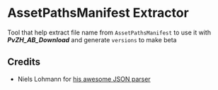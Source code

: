 # AssetPathsManifest Extractor
Tool that help extract file name from `AssetPathsManifest` to use it with ***PvZH_AB_Download*** and generate `versions` to make beta

## Credits
* Niels Lohmann for [his awesome JSON parser](https://github.com/nlohmann/json)

